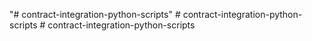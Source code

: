 "# contract-integration-python-scripts" 
#   c o n t r a c t - i n t e g r a t i o n - p y t h o n - s c r i p t s  
 #   c o n t r a c t - i n t e g r a t i o n - p y t h o n - s c r i p t s  
 